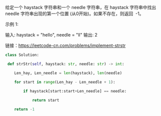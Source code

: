 给定一个 haystack 字符串和一个 needle 字符串，在 haystack 字符串中找出 needle 字符串出现的第一个位置 (从0开始)。如果不存在，则返回  -1。

示例 1:

输入: haystack = "hello", needle = "ll"
输出: 2

链接：https://leetcode-cn.com/problems/implement-strstr

```python
class Solution:

 def strStr(self, haystack: str, needle: str) -> int:

 	Len_hay, Len_needle = len(haystack), len(needle)

 	for start in range(Len_hay - Len_needle + 1):

 		if haystack[start:start+Len_needle] == needle:
 			
			return start

 	return -1
 ```